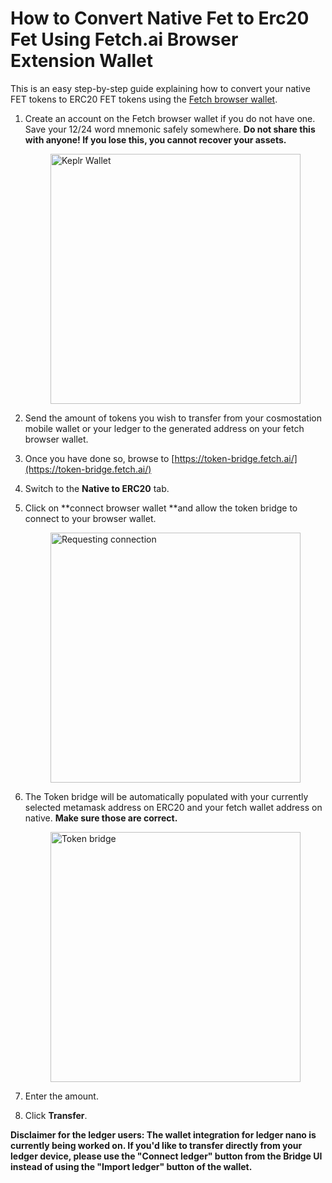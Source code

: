 # How to Convert Native Fet to Erc20 Fet Using Fetch.ai Browser Extension Wallet

This is an easy step-by-step guide explaining how to convert your native FET tokens to ERC20 FET tokens using the [Fetch browser wallet](https://bit.ly/3G31QII).



1. Create an account on the Fetch browser wallet if you do not have one. 
   Save your 12/24 word mnemonic safely somewhere. 
    **Do not share this with anyone! If you lose this, you cannot recover your assets.**
     
     <img src="../images/keplr_wallet.png" alt="Keplr Wallet" class="center" style="display: block; margin-left: auto; margin-right: auto;width:400px;">
     
2. Send the amount of tokens you wish to transfer from your cosmostation mobile wallet or your ledger to the generated address on your fetch browser wallet.
3. Once you have done so, browse to [https://token-bridge.fetch.ai/](https://token-bridge.fetch.ai/)
4. Switch to the **Native to ERC20** tab.
5. Click on **connect browser wallet **and allow the token bridge to connect to your browser wallet.
   
    <img src="../images/connect_to_keplr.png" alt="Requesting connection" class="center" style="display: block; margin-left: auto; margin-right: auto;width:400px;">
    
6. The Token bridge will be automatically populated with your currently selected metamask address on ERC20 and your fetch wallet address on native. 
    **Make sure those are correct.**
     
     <img src="../images/token_bridge.png" alt="Token bridge" class="center" style="display: block; margin-left: auto; margin-right: auto;width:400px;">
     
7. Enter the amount.
8. Click **Transfer**.

**Disclaimer for the ledger users: The wallet integration for ledger nano is currently being worked on. If you'd like to transfer directly from your ledger device, please use the "Connect ledger" button from the Bridge UI instead of using the "Import ledger" button of the wallet.**
